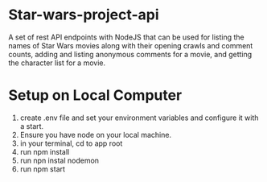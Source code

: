 # Star-wars-project-api
A set of rest API endpoints with NodeJS that can be used for listing the names of Star Wars movies along with their opening crawls and comment counts, adding and listing anonymous comments for a movie, and getting the character list for a movie.

# Setup on Local Computer
1. create .env file and set your environment variables and configure it with a start.
2. Ensure you have node on your local machine.
3. in your terminal, cd to app root
4. run npm install
5. run npn instal nodemon
6. run npm start
